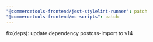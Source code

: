 ```yaml
---
"@commercetools-frontend/jest-stylelint-runner": patch
"@commercetools-frontend/mc-scripts": patch
---
```


fix(deps): update dependency postcss-import to v14
